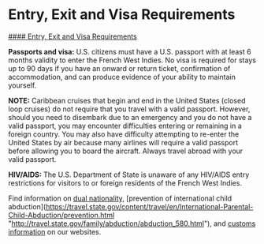 # Entry, Exit and Visa Requirements

[#### Entry, Exit and Visa Requirements](javascript:void(0); "Entry, Exit and Visa Requirements")

**Passports and visa:** U.S. citizens must have a U.S. passport with at least 6 months validity to enter the French West Indies. No visa is required for stays up to 90 days if you have an onward or return ticket, confirmation of accommodation, and can produce evidence of your ability to maintain yourself.  
  
**NOTE:** Caribbean cruises that begin and end in the United States (closed loop cruises) do not require that you travel with a valid passport. However, should you need to disembark due to an emergency and you do not have a valid passport, you may encounter difficulties entering or remaining in a foreign country. You may also have difficulty attempting to re-enter the United States by air because many airlines will require a valid passport before allowing you to board the aircraft. Always travel abroad with your valid passport.  
  
**HIV/AIDS:** The U.S. Department of State is unaware of any HIV/AIDS entry restrictions for visitors to or foreign residents of the French West Indies.  
  
Find information on [dual nationality](https://travel.state.gov/content/travel/en/international-travel/before-you-go/travelers-with-special-considerations/Dual-Nationality-Travelers.html "http://travel.state.gov/travel/cis_pa_tw/cis/cis_1753.html"), [prevention of international child abduction](https://travel.state.gov/content/travel/en/International-Parental-Child-Abduction/prevention.html "http://travel.state.gov/family/abduction/abduction_580.html"), and [customs information](https://travel.state.gov/content/travel/en/international-travel/before-you-go/customs-and-import.html "http://travel.state.gov/travel/cis_pa_tw/cis/cis_1468.html") on our websites.